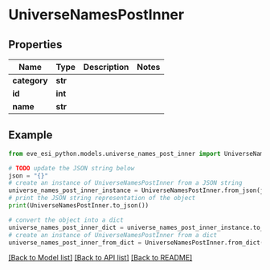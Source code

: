 # UniverseNamesPostInner


## Properties

Name | Type | Description | Notes
------------ | ------------- | ------------- | -------------
**category** | **str** |  | 
**id** | **int** |  | 
**name** | **str** |  | 

## Example

```python
from eve_esi_python.models.universe_names_post_inner import UniverseNamesPostInner

# TODO update the JSON string below
json = "{}"
# create an instance of UniverseNamesPostInner from a JSON string
universe_names_post_inner_instance = UniverseNamesPostInner.from_json(json)
# print the JSON string representation of the object
print(UniverseNamesPostInner.to_json())

# convert the object into a dict
universe_names_post_inner_dict = universe_names_post_inner_instance.to_dict()
# create an instance of UniverseNamesPostInner from a dict
universe_names_post_inner_from_dict = UniverseNamesPostInner.from_dict(universe_names_post_inner_dict)
```
[[Back to Model list]](../README.md#documentation-for-models) [[Back to API list]](../README.md#documentation-for-api-endpoints) [[Back to README]](../README.md)


